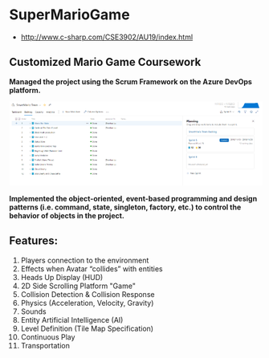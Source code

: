 # SuperMarioGame
- http://www.c-sharp.com/CSE3902/AU19/index.html
## Customized Mario Game Coursework

**Managed the project using the Scrum Framework on the Azure DevOps platform.**

![Azure project](https://raw.githubusercontent.com/GeneralJin1024/MarioHasToDie/master/Source/Azure.png)

**Implemented the object-oriented, event-based programming and design patterns (i.e. command, state, singleton, factory, etc.) to control the behavior of objects in the project.**

## Features:
1. Players connection to the environment
2. Effects when Avatar “collides” with entities
3. Heads Up Display (HUD)
4. 2D Side Scrolling Platform "Game"
5. Collision Detection & Collision Response
6. Physics (Acceleration, Velocity, Gravity)
7. Sounds
8. Entity Artificial Intelligence (AI)
9. Level Definition (Tile Map Specification)
10. Continuous Play
11. Transportation
